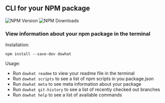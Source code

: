 ## CLI for your NPM package

![NPM Version](https://img.shields.io/npm/v/dowhat?style=for-the-badge) ![NPM Downloads](https://img.shields.io/npm/dw/dowhat?style=for-the-badge)

### View information about your npm package in the terminal

Installation:

```
npm install --save-dev dowhat
```

Usage:

- Run `dowhat readme` to view your readme file in the terminal
- Run `dowhat scripts` to see a list of npm scripts in you package.json
- Run `dowhat meta` to see meta information about your package
- Run `dowhat git-history` to see a list of recently checked out branches
- Run `dowhat help` to see a list of available commands
